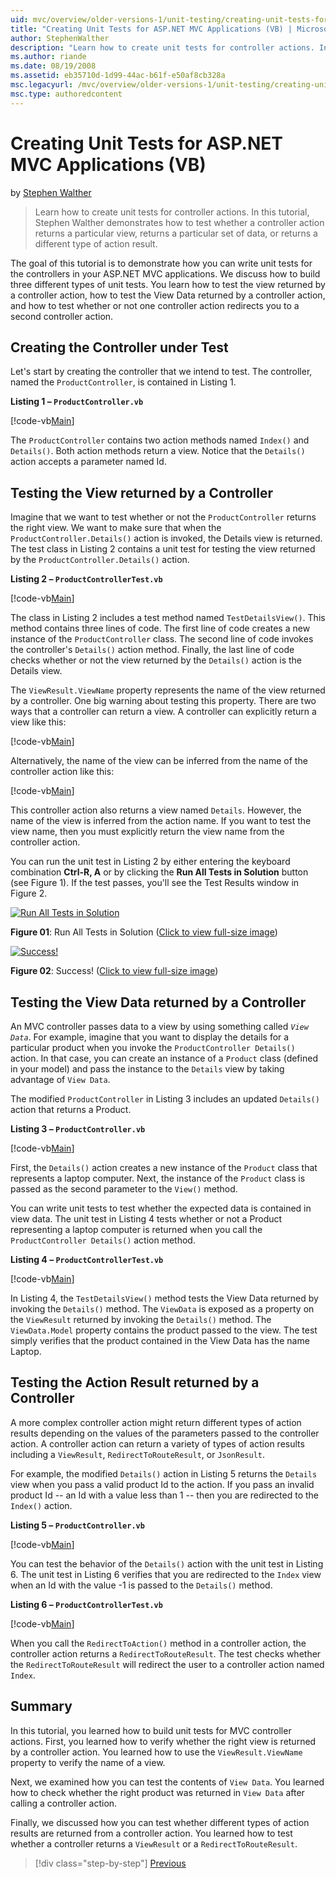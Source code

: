 ```yaml
---
uid: mvc/overview/older-versions-1/unit-testing/creating-unit-tests-for-asp-net-mvc-applications-vb
title: "Creating Unit Tests for ASP.NET MVC Applications (VB) | Microsoft Docs"
author: StephenWalther
description: "Learn how to create unit tests for controller actions. In this tutorial, Stephen Walther demonstrates how to test whether a controller action returns a parti..."
ms.author: riande
ms.date: 08/19/2008
ms.assetid: eb35710d-1d99-44ac-b61f-e50af8cb328a
msc.legacyurl: /mvc/overview/older-versions-1/unit-testing/creating-unit-tests-for-asp-net-mvc-applications-vb
msc.type: authoredcontent
---
```

# Creating Unit Tests for ASP.NET MVC Applications (VB)

by [Stephen Walther](https://github.com/StephenWalther)

> Learn how to create unit tests for controller actions. In this tutorial, Stephen Walther demonstrates how to test whether a controller action returns a particular view, returns a particular set of data, or returns a different type of action result.

The goal of this tutorial is to demonstrate how you can write unit tests for the controllers in your ASP.NET MVC applications. We discuss how to build three different types of unit tests. You learn how to test the view returned by a controller action, how to test the View Data returned by a controller action, and how to test whether or not one controller action redirects you to a second controller action.

## Creating the Controller under Test

Let's start by creating the controller that we intend to test. The controller, named the `ProductController`, is contained in Listing 1.

**Listing 1 – `ProductController.vb`**

[!code-vb[Main](creating-unit-tests-for-asp-net-mvc-applications-vb/samples/sample1.vb)]

The `ProductController` contains two action methods named `Index()` and `Details()`. Both action methods return a view. Notice that the `Details()` action accepts a parameter named Id.

## Testing the View returned by a Controller

Imagine that we want to test whether or not the `ProductController` returns the right view. We want to make sure that when the `ProductController.Details()` action is invoked, the Details view is returned. The test class in Listing 2 contains a unit test for testing the view returned by the `ProductController.Details()` action.

**Listing 2 – `ProductControllerTest.vb`**

[!code-vb[Main](creating-unit-tests-for-asp-net-mvc-applications-vb/samples/sample2.vb)]

The class in Listing 2 includes a test method named `TestDetailsView()`. This method contains three lines of code. The first line of code creates a new instance of the `ProductController` class. The second line of code invokes the controller's `Details()` action method. Finally, the last line of code checks whether or not the view returned by the `Details()` action is the Details view.

The `ViewResult.ViewName` property represents the name of the view returned by a controller. One big warning about testing this property. There are two ways that a controller can return a view. A controller can explicitly return a view like this:

[!code-vb[Main](creating-unit-tests-for-asp-net-mvc-applications-vb/samples/sample3.vb)]

Alternatively, the name of the view can be inferred from the name of the controller action like this:

[!code-vb[Main](creating-unit-tests-for-asp-net-mvc-applications-vb/samples/sample4.vb)]

This controller action also returns a view named `Details`. However, the name of the view is inferred from the action name. If you want to test the view name, then you must explicitly return the view name from the controller action.

You can run the unit test in Listing 2 by either entering the keyboard combination **Ctrl-R, A** or by clicking the **Run All Tests in Solution** button (see Figure 1). If the test passes, you'll see the Test Results window in Figure 2.

[![Run All Tests in Solution](creating-unit-tests-for-asp-net-mvc-applications-vb/_static/image2.png)](creating-unit-tests-for-asp-net-mvc-applications-vb/_static/image1.png)

**Figure 01**: Run All Tests in Solution ([Click to view full-size image](creating-unit-tests-for-asp-net-mvc-applications-vb/_static/image3.png))

[![Success!](creating-unit-tests-for-asp-net-mvc-applications-vb/_static/image5.png)](creating-unit-tests-for-asp-net-mvc-applications-vb/_static/image4.png)

**Figure 02**: Success! ([Click to view full-size image](creating-unit-tests-for-asp-net-mvc-applications-vb/_static/image6.png))

## Testing the View Data returned by a Controller

An MVC controller passes data to a view by using something called *`View Data`*. For example, imagine that you want to display the details for a particular product when you invoke the `ProductController Details()` action. In that case, you can create an instance of a `Product` class (defined in your model) and pass the instance to the `Details` view by taking advantage of `View Data`.

The modified `ProductController` in Listing 3 includes an updated `Details()` action that returns a Product.

**Listing 3 – `ProductController.vb`**

[!code-vb[Main](creating-unit-tests-for-asp-net-mvc-applications-vb/samples/sample5.vb)]

First, the `Details()` action creates a new instance of the `Product` class that represents a laptop computer. Next, the instance of the `Product` class is passed as the second parameter to the `View()` method.

You can write unit tests to test whether the expected data is contained in view data. The unit test in Listing 4 tests whether or not a Product representing a laptop computer is returned when you call the `ProductController Details()` action method.

**Listing 4 – `ProductControllerTest.vb`**

[!code-vb[Main](creating-unit-tests-for-asp-net-mvc-applications-vb/samples/sample6.vb)]

In Listing 4, the `TestDetailsView()` method tests the View Data returned by invoking the `Details()` method. The `ViewData` is exposed as a property on the `ViewResult` returned by invoking the `Details()` method. The `ViewData.Model` property contains the product passed to the view. The test simply verifies that the product contained in the View Data has the name Laptop.

## Testing the Action Result returned by a Controller

A more complex controller action might return different types of action results depending on the values of the parameters passed to the controller action. A controller action can return a variety of types of action results including a `ViewResult`, `RedirectToRouteResult`, or `JsonResult`.

For example, the modified `Details()` action in Listing 5 returns the `Details` view when you pass a valid product Id to the action. If you pass an invalid product Id -- an Id with a value less than 1 -- then you are redirected to the `Index()` action.

**Listing 5 – `ProductController.vb`**

[!code-vb[Main](creating-unit-tests-for-asp-net-mvc-applications-vb/samples/sample7.vb)]

You can test the behavior of the `Details()` action with the unit test in Listing 6. The unit test in Listing 6 verifies that you are redirected to the `Index` view when an Id with the value -1 is passed to the `Details()` method.

**Listing 6 – `ProductControllerTest.vb`**

[!code-vb[Main](creating-unit-tests-for-asp-net-mvc-applications-vb/samples/sample8.vb)]

When you call the `RedirectToAction()` method in a controller action, the controller action returns a `RedirectToRouteResult`. The test checks whether the `RedirectToRouteResult` will redirect the user to a controller action named `Index`.

## Summary

In this tutorial, you learned how to build unit tests for MVC controller actions. First, you learned how to verify whether the right view is returned by a controller action. You learned how to use the `ViewResult.ViewName` property to verify the name of a view.

Next, we examined how you can test the contents of `View Data`. You learned how to check whether the right product was returned in `View Data` after calling a controller action.

Finally, we discussed how you can test whether different types of action results are returned from a controller action. You learned how to test whether a controller returns a `ViewResult` or a `RedirectToRouteResult`.

> [!div class="step-by-step"]
> [Previous](creating-unit-tests-for-asp-net-mvc-applications-cs.md)
